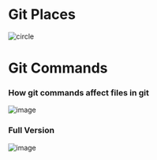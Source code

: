 # Git Places
 
![circle](https://user-images.githubusercontent.com/7770893/201979767-1fc77e18-0e27-41de-a91c-be82327afc28.png)

# Git Commands
### How git commands affect files in git 

![image](https://user-images.githubusercontent.com/7770893/201478926-e8d03f6e-ad0e-420f-9456-87f871f7d4fe.png)

### Full Version

![image](https://user-images.githubusercontent.com/7770893/201986211-09869338-b2f4-4686-85ff-20ee06e23382.png) 

